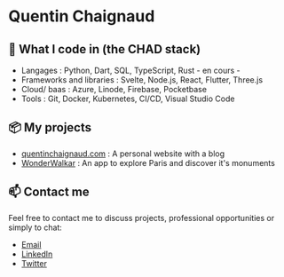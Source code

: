 # Quentin Chaignaud

## 🔧  What I code in (the CHAD stack)
- Langages : Python, Dart, SQL, TypeScript, Rust - en cours -
- Frameworks and libraries : Svelte, Node.js, React, Flutter, Three.js
- Cloud/ baas : Azure, Linode, Firebase, Pocketbase
- Tools : Git, Docker, Kubernetes, CI/CD, Visual Studio Code
  
## 📦 My projects
- [quentinchaignaud.com](https://www.quentinchaignaud.com/) : A personal website with a blog
- [WonderWalkar](https://wonderwalkar.com/) : An app to explore Paris and discover it's monuments

## 📫 Contact me
Feel free to contact me to discuss projects, professional opportunities or simply to chat:

- [Email](mailto:contact@quentinchaignaud.com?subject=[GitHub]%20Source%20Han%20Sans)
- [LinkedIn](https://www.linkedin.com/in/quentin-chaignaud/)
- [Twitter](https://twitter.com/quentin__js)
